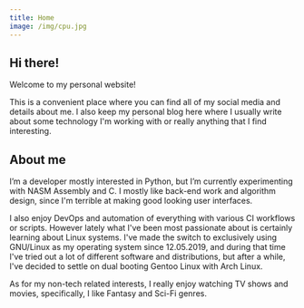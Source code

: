 ```yaml
---
title: Home
image: /img/cpu.jpg
---
```


## Hi there!

Welcome to my personal website!

This is a convenient place where you can find all of my social media and details about me.
I also keep my personal blog here where I usually write about some technology I'm working with or really anything
that I find interesting.

## About me

I’m a developer mostly interested in Python, but I’m currently experimenting with NASM Assembly and C. I mostly like
back-end work and algorithm design, since I'm terrible at making good looking user interfaces.

I also enjoy DevOps and automation of everything with various CI workflows or scripts. However lately what I've been
most passionate about is certainly learning about Linux systems. I've made the switch to exclusively using GNU/Linux
as my operating system since 12.05.2019, and during that time I've tried out a lot of different software and
distributions, but after a while, I've decided to settle on dual booting Gentoo Linux with Arch Linux.

As for my non-tech related interests, I really enjoy watching TV shows and movies, specifically, I like Fantasy
and Sci-Fi genres.
